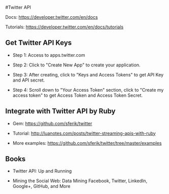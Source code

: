 #Twitter API

Docs: https://developer.twitter.com/en/docs

Tutorials: https://developer.twitter.com/en/docs/tutorials


## Get Twitter API Keys

- Step 1: Access to apps.twitter.com

- Step 2: Click to "Create New App" to create your application.

- Step 3: After creating, click to "Keys and Access Tokens" to get API Key and API secret.

- Step 4: Scroll down to "Your Access Token" section, click to "Create my access token" to get Access Token and Access Token Secret.  


## Integrate with Twitter API by Ruby 

- Gem: https://github.com/sferik/twitter

- Tutorial: http://luanotes.com/posts/twitter-streaming-apis-with-ruby

- More examples: https://github.com/sferik/twitter/tree/master/examples


## Books

- Twitter API: Up and Running

- Mining the Social Web: Data Mining Facebook, Twitter, LinkedIn, Google+, GitHub, and More

